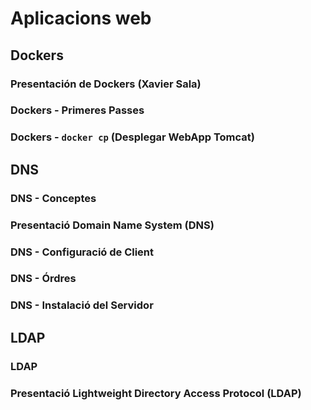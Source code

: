 # Aplicacions web 


## Dockers

### Presentación de Dockers (Xavier Sala)

### Dockers - Primeres Passes

### Dockers - `docker cp` (Desplegar WebApp Tomcat)

## DNS

### DNS - Conceptes

### Presentació Domain Name System (DNS)

### DNS - Configuració de Client

### DNS - Órdres

### DNS - Instalació del Servidor

## LDAP

### LDAP

### Presentació Lightweight Directory Access Protocol (LDAP)

